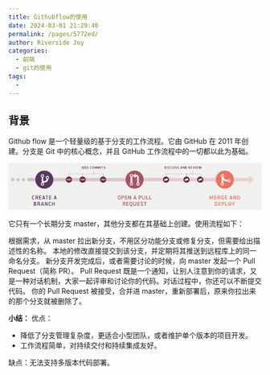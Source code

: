 ```yaml
---
title: Githubflow的使用
date: 2024-03-01 21:29:40
permalink: /pages/5772ed/
author: Riverside Joy
categories:
  - 前端
  - git的使用
tags:
  - 
---
```

## 背景

Github flow 是一个轻量级的基于分支的工作流程。它由 GitHub 在 2011 年创建。分支是 Git 中的核心概念，并且 GitHub 工作流程中的一切都以此为基础。

![](./03githubFlowImg/summary.png)

它只有一个长期分支 master，其他分支都在其基础上创建。使用流程如下：

根据需求，从 master 拉出新分支，不用区分功能分支或修复分支，但需要给出描述性的名称。
本地的修改直接提交到该分支，并定期将其推送到远程库上的同一命名分支。
新分支开发完成后，或者需要讨论的时候，向 master 发起一个 Pull Request（简称 PR）。
Pull Request 既是一个通知，让别人注意到你的请求，又是一种对话机制，大家一起评审和讨论你的代码。对话过程中，你还可以不断提交代码。
你的 Pull Request 被接受，合并进 master，重新部署后，原来你拉出来的那个分支就被删除了。

**小结：**
优点：

- 降低了分支管理复杂度，更适合小型团队，或者维护单个版本的项目开发。
- 工作流程简单，对持续交付和持续集成友好。

缺点：无法支持多版本代码部署。
